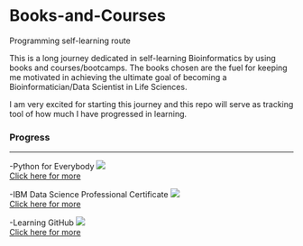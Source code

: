 # Books-and-Courses
Programming self-learning route 

This is a long journey dedicated in self-learning Bioinformatics by using books and courses/bootcamps. 
The books chosen are the fuel for keeping me motivated in achieving the ultimate goal of becoming a Bioinformatician/Data Scientist in Life Sciences. 

I am very excited for starting this journey and this repo will serve as tracking tool of how much I have progressed in learning. <br>

### Progress
***
-Python for Everybody ![](https://geps.dev/progress/25) <br>
[Click here for more](https://github.com/aglaiak/Books-and-Courses/tree/main/Python%20for%20Everybody) <br> 

-IBM Data Science Professional Certificate ![](https://geps.dev/progress/45) <br>
[Click here for more](https://github.com/aglaiak/Books-and-Courses/tree/main/IBM%20Data%20Science%20Professional%20Certificate)

-Learning GitHub ![](https://geps.dev/progress/55) <br>
[Click here for more](https://github.com/aglaiak/Books-and-Courses/tree/main/GitHub_LinkedIn_Learning)

